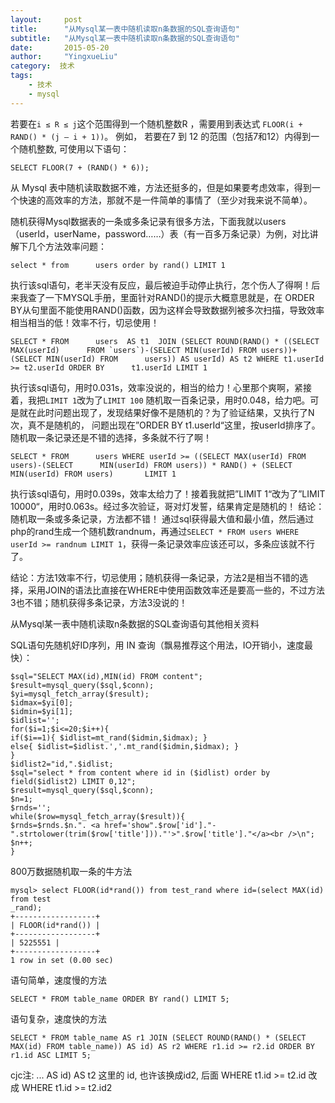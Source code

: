 ```yaml
---
layout:     post
title:      "从Mysql某一表中随机读取n条数据的SQL查询语句"
subtitle:   "从Mysql某一表中随机读取n条数据的SQL查询语句"
date:       2015-05-20
author:     "YingxueLiu"
category:  技术
tags:
    - 技术
    - mysql
---
```




若要在`i ≤ R ≤ j`这个范围得到一个随机整数R ，需要用到表达式 `FLOOR(i + RAND() * (j – i + 1))`。
例如， 若要在7 到 12 的范围（包括7和12）内得到一个随机整数, 可使用以下语句：

    SELECT FLOOR(7 + (RAND() * 6));

<!-- more -->

 

从 Mysql 表中随机读取数据不难，方法还挺多的，但是如果要考虑效率，得到一个快速的高效率的方法，那就不是一件简单的事情了（至少对我来说不简单）。

随机获得Mysql数据表的一条或多条记录有很多方法，下面我就以users（userId，userName，password……）表（有一百多万条记录）为例，对比讲解下几个方法效率问题：

    select * from      users order by rand() LIMIT 1

执行该sql语句，老半天没有反应，最后被迫手动停止执行，怎个伤人了得啊！后来我查了一下MYSQL手册，里面针对RAND()的提示大概意思就是，在 ORDER BY从句里面不能使用RAND()函数，因为这样会导致数据列被多次扫描，导致效率相当相当的低！效率不行，切忌使用！

    SELECT * FROM      users  AS t1  JOIN (SELECT ROUND(RAND() * ((SELECT MAX(userId)      FROM `users`)-(SELECT MIN(userId) FROM users))+(SELECT MIN(userId) FROM      users)) AS userId) AS t2 WHERE t1.userId >= t2.userId ORDER BY      t1.userId LIMIT 1

执行该sql语句，用时0.031s，效率没说的，相当的给力！心里那个爽啊，紧接着，我把`LIMIT 1`改为了`LIMIT 100` 随机取一百条记录，用时0.048，给力吧。可是就在此时问题出现了，发现结果好像不是随机的？为了验证结果，又执行了N次，真不是随机的， 问题出现在”ORDER BY t1.userId“这里，按userId排序了。随机取一条记录还是不错的选择，多条就不行了啊！

    SELECT * FROM      users WHERE userId >= ((SELECT MAX(userId) FROM users)-(SELECT      MIN(userId) FROM users)) * RAND() + (SELECT MIN(userId) FROM users)       LIMIT 1
    
执行该sql语句，用时0.039s，效率太给力了！接着我就把”LIMIT 1“改为了”LIMIT 10000“，用时0.063s。经过多次验证，哥对灯发誓，结果肯定是随机的！
    结论：随机取一条或多条记录，方法都不错！
    通过sql获得最大值和最小值，然后通过php的rand生成一个随机数randnum，再通过`SELECT * FROM users WHERE userId >= randnum LIMIT 1`，获得一条记录效率应该还可以，多条应该就不行了。

结论：方法1效率不行，切忌使用；随机获得一条记录，方法2是相当不错的选择，采用JOIN的语法比直接在WHERE中使用函数效率还是要高一些的，不过方法3也不错；随机获得多条记录，方法3没说的！

从Mysql某一表中随机读取n条数据的SQL查询语句其他相关资料

SQL语句先随机好ID序列，用 IN 查询（飘易推荐这个用法，IO开销小，速度最快）：

    $sql="SELECT MAX(id),MIN(id) FROM content";
    $result=mysql_query($sql,$conn);
    $yi=mysql_fetch_array($result);
    $idmax=$yi[0];
    $idmin=$yi[1];
    $idlist='';   
    for($i=1;$i<=20;$i++){   
    if($i==1){ $idlist=mt_rand($idmin,$idmax); }   
    else{ $idlist=$idlist.','.mt_rand($idmin,$idmax); }   
    } 
    $idlist2="id,".$idlist;
    $sql="select * from content where id in ($idlist) order by field($idlist2) LIMIT 0,12";
    $result=mysql_query($sql,$conn);
    $n=1;
    $rnds='';
    while($row=mysql_fetch_array($result)){
    $rnds=$rnds.$n.". <a href='show".$row['id']."-".strtolower(trim($row['title']))."'>".$row['title']."</a><br />\n";
    $n++;
    }

800万数据随机取一条的牛方法

    mysql> select FLOOR(id*rand()) from test_rand where id=(select MAX(id) from test
    _rand);
    +------------------+
    | FLOOR(id*rand()) |
    +------------------+
    | 5225551 |
    +------------------+
    1 row in set (0.00 sec)

语句简单，速度慢的方法  

    SELECT * FROM table_name ORDER BY rand() LIMIT 5;

语句复杂，速度快的方法  

    SELECT * FROM table_name AS r1 JOIN (SELECT ROUND(RAND() * (SELECT MAX(id) FROM table_name)) AS id) AS r2 WHERE r1.id >= r2.id ORDER BY r1.id ASC LIMIT 5;


cjc注: ... AS id) AS t2 这里的 id, 也许该换成id2, 后面 WHERE t1.id >= t2.id 改成  WHERE t1.id >= t2.id2
